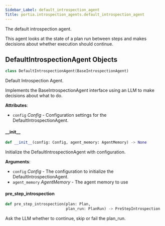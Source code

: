```yaml
---
Sidebar_Label: default_introspection_agent
Title: portia.introspection_agents.default_introspection_agent
---
```


The default introspection agent.

This agent looks at the state of a plan run between steps
and makes decisions about whether execution should continue.

## DefaultIntrospectionAgent Objects

```python
class DefaultIntrospectionAgent(BaseIntrospectionAgent)
```

Default Introspection Agent.

Implements the BaseIntrospectionAgent interface using an LLM to make decisions about what to do.

**Attributes**:

- `config` _Config_ - Configuration settings for the DefaultIntrospectionAgent.

#### \_\_init\_\_

```python
def __init__(config: Config, agent_memory: AgentMemory) -> None
```

Initialize the DefaultIntrospectionAgent with configuration.

**Arguments**:

- `config` _Config_ - The configuration to initialize the DefaultIntrospectionAgent.
- `agent_memory` _AgentMemory_ - The agent memory to use

#### pre\_step\_introspection

```python
def pre_step_introspection(plan: Plan,
                           plan_run: PlanRun) -> PreStepIntrospection
```

Ask the LLM whether to continue, skip or fail the plan_run.

